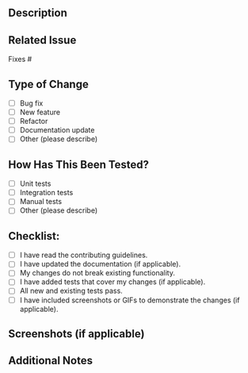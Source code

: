 ## Description

<!-- A brief description of what this pull request does. Why is this change being made? -->

## Related Issue

<!-- Link to the issue this pull request addresses (if applicable). -->
Fixes #<issue-number>

## Type of Change

- [ ] Bug fix
- [ ] New feature
- [ ] Refactor
- [ ] Documentation update
- [ ] Other (please describe)

## How Has This Been Tested?

<!-- Describe the testing that has been done to verify this change works. -->
- [ ] Unit tests
- [ ] Integration tests
- [ ] Manual tests
- [ ] Other (please describe)

## Checklist:

- [ ] I have read the contributing guidelines.
- [ ] I have updated the documentation (if applicable).
- [ ] My changes do not break existing functionality.
- [ ] I have added tests that cover my changes (if applicable).
- [ ] All new and existing tests pass.
- [ ] I have included screenshots or GIFs to demonstrate the changes (if applicable).

## Screenshots (if applicable)

<!-- Include screenshots or GIFs of the visual changes or outputs. -->

## Additional Notes

<!-- Provide any additional context or notes about the pull request. -->